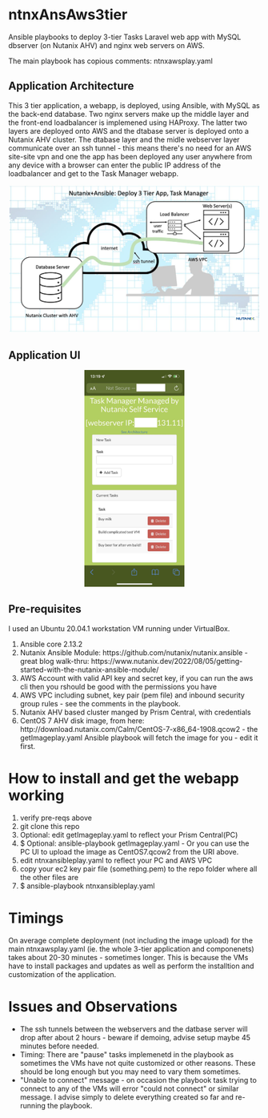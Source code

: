 # ntnxAnsAws3tier
<p>Ansible playbooks to deploy 3-tier Tasks Laravel web app with MySQL dbserver (on Nutanix AHV) and nginx web servers on AWS.</p>
<p>The main playbook has copious comments: ntnxawsplay.yaml</p>

<h2>Application Architecture</h2>
<p>This 3 tier application, a webapp, is deployed, using Ansible, with MySQL as the back-end database.  Two nginx servers make up the middle layer and the front-end loadbalancer is implemened using HAProxy.  The latter two layers are deployed onto AWS and the dtabase server is deployed onto a Nutanix AHV cluster.  The dtabase layer and the midle webserver layer communicate over an ssh tunnel - this means there's no need for an AWS site-site vpn and one the app has been deployed any user anywhere from any device with a browser can enter the public IP address of the loadbalancer and get to the Task Manager webapp.</p>
<center><img src="images/arch-ansible-small.jpeg" 
     width="500" 
     height="auto" /></center>
     
<h2>Application UI</h2>
<center><img src="images/taskappiphone-small2.jpeg" 
     width="200" 
     height="auto" /></center>

<h2>Pre-requisites</h2>
<p>I used an Ubuntu 20.04.1 workstation VM running under VirtualBox.</p>
<ol>
     <li>Ansible core 2.13.2</li>
     <li>Nutanix Ansible Module: https://github.com/nutanix/nutanix.ansible - great blog walk-thru: https://www.nutanix.dev/2022/08/05/getting-started-with-the-nutanix-ansible-module/</li>
     <li>AWS Account with valid API key and secret key, if you can run the aws cli then you rshould be good with the permissions you have</li>
     <li>AWS VPC including subnet, key pair (pem file) and inbound security group rules - see the comments in the playbook.</li>
     <li>Nutanix AHV based cluster manged by Prism Central, with credentials</li>
     <li>CentOS 7 AHV disk image, from here: http://download.nutanix.com/Calm/CentOS-7-x86_64-1908.qcow2 - the getImageplay.yaml Ansible playbook will fetch the image for you - edit it first.
</ol>
<h1>How to install and get the webapp working</h1>
<ol>
     <li>verify pre-reqs above</li>
     <li>git clone this repo</li>
     <li>Optional: edit getImageplay.yaml to reflect your Prism Central(PC)</li>
     <li>$ Optional: ansible-playbook getImageplay.yaml - Or you can use the PC UI to upload the image as CentOS7.qcow2 from the URI above.</li>
     <li>edit ntnxansibleplay.yaml to reflect your PC and AWS VPC</li>
     <li>copy your ec2 key pair file (something.pem) to the repo folder where all the other files are</li>
     <li>$ ansible-playbook ntnxansibleplay.yaml</li>
</ol>
<h1>Timings</h1>
On average complete deployment (not including the image upload) for the main ntnxawsplay.yaml (ie. the whole 3-tier application and componenets) takes about 20-30 minutes - sometimes longer.  This is because the VMs have to install packages and updates as well as perform the installtion and customization of the application.
<h1>Issues and Observations</h1>
<ul>
     <li>The ssh tunnels between the webservers and the datbase server will drop after about 2 hours - beware if demoing, advise setup maybe 45 minutes before needed.</li>
     <li>Timing:  There are "pause" tasks implemenetd in the playbook as sometimes the VMs have not quite customized or other reasons.  These should be long enough but you may need to vary them sometimes.</li>
     <li>"Unable to connect" message - on occasion the playbook task trying to connect to any of the VMs will error "could not connect" or similar message.  I advise simply to delete everything created so far and re-running the playbook.</li>
</ul>
